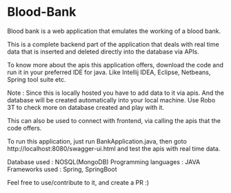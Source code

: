 # Blood-Bank
Blood bank is a web application that emulates the working of a blood bank.

This is a complete backend part of the application that deals with real time data that is inserted and deleted directly into the database via APIs.

To know more about the apis this application offers, download the code and run it in your preferred IDE for java.
Like Intellij IDEA, Eclipse, Netbeans, Spring tool suite etc.

Note : Since this is locally hosted you have to add data to it via apis. And the database will be created automatically into your local machine.
Use Robo 3T to check more on database created and play with it.

This can also be used to connect with frontend, via calling the apis that the code offers.

To run this application, just run BankApplication.java, then goto http://localhost:8080/swagger-ui.html and test the apis with real time data.

Database used : NOSQL(MongoDB)
Programming languages : JAVA
Frameworks used : Spring, SpringBoot

Feel free to use/contribute to it, and create a PR :)
